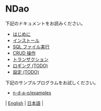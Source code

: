 # NDao

下記のドキュメントをお読みください。

* [はじめに](./docs/GettingStarted.ja.md)
* [インストール](./docs/Installation.ja.md)
* [SQL ファイル実行](./docs/ExecuteSql.ja.md)
* [CRUD 操作](./docs/CrudOperations.ja.md)
* [トランザクション](./docs/Transaction.ja.md)
* [ロギング (TODO)](./docs/Logging.ja.md)
* [設定 (TODO)](./docs/Configuration.ja.md)

下記のサンプルプログラムをお試しください。

* [n-d-a-o/examples](https://github.com/n-d-a-o/examples)

| [English](README.md) | [日本語](README.ja.md) |
